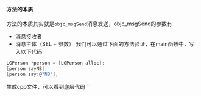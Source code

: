 #### 方法的本质

方法的本质其实就是`objc_msgSend`消息发送，objc_msgSend的参数有

- 消息接收者
- 消息主体（SEL + 参数） 我们可以通过下面的方法验证，在main函数中，写入以下代码
```c
LGPerson *person = [LGPerson alloc]; 
[person sayNB]; 
[person say:@"NB"];

```
生成cpp文件，可以看到底层代码
``